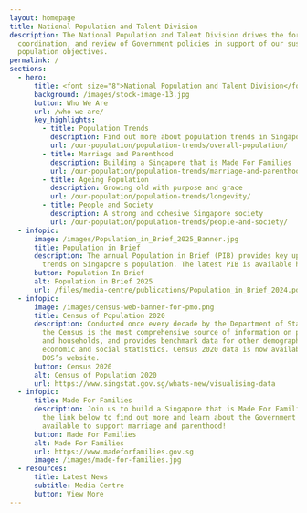 ```yaml
---
layout: homepage
title: National Population and Talent Division
description: The National Population and Talent Division drives the formulation,
  coordination, and review of Government policies in support of our sustainable
  population objectives.
permalink: /
sections:
  - hero:
      title: <font size="8">National Population and Talent Division</font>
      background: /images/stock-image-13.jpg
      button: Who We Are
      url: /who-we-are/
      key_highlights:
        - title: Population Trends
          description: Find out more about population trends in Singapore!
          url: /our-population/population-trends/overall-population/
        - title: Marriage and Parenthood
          description: Building a Singapore that is Made For Families
          url: /our-population/population-trends/marriage-and-parenthood/
        - title: Ageing Population
          description: Growing old with purpose and grace
          url: /our-population/population-trends/longevity/
        - title: People and Society
          description: A strong and cohesive Singapore society
          url: /our-population/population-trends/people-and-society/
  - infopic:
      image: /images/Population_in_Brief_2025_Banner.jpg
      title: Population in Brief
      description: The annual Population in Brief (PIB) provides key updates and
        trends on Singapore's population. The latest PIB is available here.
      button: Population In Brief
      alt: Population in Brief 2025
      url: /files/media-centre/publications/Population_in_Brief_2024.pdf
  - infopic:
      image: /images/census-web-banner-for-pmo.png
      title: Census of Population 2020
      description: Conducted once every decade by the Department of Statistics (DOS),
        the Census is the most comprehensive source of information on population
        and households, and provides benchmark data for other demographic,
        economic and social statistics. Census 2020 data is now available on
        DOS’s website.
      button: Census 2020
      alt: Census of Population 2020
      url: https://www.singstat.gov.sg/whats-new/visualising-data
  - infopic:
      title: Made For Families
      description: Join us to build a Singapore that is Made For Families. Click on
        the link below to find out more and learn about the Government schemes
        available to support marriage and parenthood!
      button: Made For Families
      alt: Made For Families
      url: https://www.madeforfamilies.gov.sg
      image: /images/made-for-families.jpg
  - resources:
      title: Latest News
      subtitle: Media Centre
      button: View More
---
```


